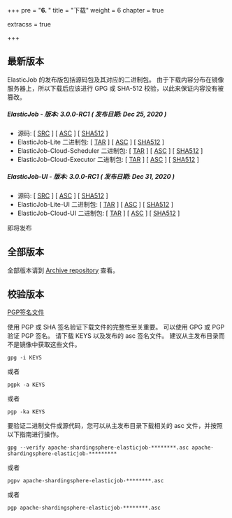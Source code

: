 +++
pre = "<b>6. </b>"
title = "下载"
weight = 6
chapter = true

extracss = true

+++

## 最新版本

ElasticJob 的发布版包括源码包及其对应的二进制包。
由于下载内容分布在镜像服务器上，所以下载后应该进行 GPG 或 SHA-512 校验，以此来保证内容没有被篡改。

##### ElasticJob - 版本: 3.0.0-RC1 ( 发布日期: Dec 25, 2020 )

- 源码: [ [SRC](https://www.apache.org/dyn/closer.cgi/shardingsphere/elasticjob-3.0.0-RC1/apache-shardingsphere-elasticjob-3.0.0-RC1-src.zip) ] [ [ASC](https://downloads.apache.org/shardingsphere/elasticjob-3.0.0-RC1/apache-shardingsphere-elasticjob-3.0.0-RC1-src.zip.asc) ] [ [SHA512](https://downloads.apache.org/shardingsphere/elasticjob-3.0.0-RC1/apache-shardingsphere-elasticjob-3.0.0-RC1-src.zip.sha512) ]
- ElasticJob-Lite 二进制包: [ [TAR](https://www.apache.org/dyn/closer.cgi/shardingsphere/elasticjob-3.0.0-RC1/apache-shardingsphere-elasticjob-3.0.0-RC1-lite-bin.tar.gz) ] [ [ASC](https://downloads.apache.org/shardingsphere/elasticjob-3.0.0-RC1/apache-shardingsphere-elasticjob-3.0.0-RC1-lite-bin.tar.gz.asc) ] [ [SHA512](https://downloads.apache.org/shardingsphere/elasticjob-3.0.0-RC1/apache-shardingsphere-elasticjob-3.0.0-RC1-lite-bin.tar.gz.sha512) ]
- ElasticJob-Cloud-Scheduler 二进制包: [ [TAR](https://www.apache.org/dyn/closer.cgi/shardingsphere/elasticjob-3.0.0-RC1/apache-shardingsphere-elasticjob-3.0.0-RC1-cloud-scheduler-bin.tar.gz) ] [ [ASC](https://downloads.apache.org/shardingsphere/elasticjob-3.0.0-RC1/apache-shardingsphere-elasticjob-3.0.0-RC1-cloud-scheduler-bin.tar.gz.asc) ] [ [SHA512](https://downloads.apache.org/shardingsphere/elasticjob-3.0.0-RC1/apache-shardingsphere-elasticjob-3.0.0-RC1-cloud-scheduler-bin.tar.gz.sha512) ]
- ElasticJob-Cloud-Executor 二进制包: [ [TAR](https://www.apache.org/dyn/closer.cgi/shardingsphere/elasticjob-3.0.0-RC1/apache-shardingsphere-elasticjob-3.0.0-RC1-cloud-executor-bin.tar.gz) ] [ [ASC](https://downloads.apache.org/shardingsphere/elasticjob-3.0.0-RC1/apache-shardingsphere-elasticjob-3.0.0-RC1-cloud-executor-bin.tar.gz.asc) ] [ [SHA512](https://downloads.apache.org/shardingsphere/elasticjob-3.0.0-RC1/apache-shardingsphere-elasticjob-3.0.0-RC1-cloud-executor-bin.tar.gz.sha512) ]

##### ElasticJob-UI - 版本: 3.0.0-RC1 ( 发布日期: Dec 31, 2020 )

- 源码: [ [SRC](https://www.apache.org/dyn/closer.cgi/shardingsphere/elasticjob-ui-3.0.0-RC1/apache-shardingsphere-elasticjob-3.0.0-RC1-ui-src.zip) ] [ [ASC](https://downloads.apache.org/shardingsphere/elasticjob-ui-3.0.0-RC1/apache-shardingsphere-elasticjob-3.0.0-RC1-ui-src.zip.asc) ] [ [SHA512](https://downloads.apache.org/shardingsphere/elasticjob-ui-3.0.0-RC1/apache-shardingsphere-elasticjob-3.0.0-RC1-ui-src.zip.sha512) ]
- ElasticJob-Lite-UI 二进制包: [ [TAR](https://www.apache.org/dyn/closer.cgi/shardingsphere/elasticjob-ui-3.0.0-RC1/apache-shardingsphere-elasticjob-3.0.0-RC1-lite-ui-bin.tar.gz) ] [ [ASC](https://downloads.apache.org/shardingsphere/elasticjob-ui-3.0.0-RC1/apache-shardingsphere-elasticjob-3.0.0-RC1-lite-ui-bin.tar.gz.asc) ] [ [SHA512](https://downloads.apache.org/shardingsphere/elasticjob-ui-3.0.0-RC1/apache-shardingsphere-elasticjob-3.0.0-RC1-lite-ui-bin.tar.gz.sha512) ]
- ElasticJob-Cloud-UI 二进制包: [ [TAR](https://www.apache.org/dyn/closer.cgi/shardingsphere/elasticjob-ui-3.0.0-RC1/apache-shardingsphere-elasticjob-3.0.0-RC1-cloud-ui-bin.tar.gz) ] [ [ASC](https://downloads.apache.org/shardingsphere/elasticjob-ui-3.0.0-RC1/apache-shardingsphere-elasticjob-3.0.0-RC1-cloud-ui-bin.tar.gz.asc) ] [ [SHA512](https://downloads.apache.org/shardingsphere/elasticjob-ui-3.0.0-RC1/apache-shardingsphere-elasticjob-3.0.0-RC1-cloud-ui-bin.tar.gz.sha512) ]

即将发布

## 全部版本

全部版本请到 [Archive repository](https://archive.apache.org/dist/shardingsphere/) 查看。

## 校验版本

[PGP签名文件](https://downloads.apache.org/shardingsphere/KEYS)

使用 PGP 或 SHA 签名验证下载文件的完整性至关重要。
可以使用 GPG 或 PGP 验证 PGP 签名。
请下载 KEYS 以及发布的 asc 签名文件。
建议从主发布目录而不是镜像中获取这些文件。

```shell
gpg -i KEYS
```

或者

```shell
pgpk -a KEYS
```

或者

```shell
pgp -ka KEYS
```

要验证二进制文件或源代码，您可以从主发布目录下载相关的 asc 文件，并按照以下指南进行操作。

```shell
gpg --verify apache-shardingsphere-elasticjob-********.asc apache-shardingsphere-elasticjob-*********
```

或者

```shell
pgpv apache-shardingsphere-elasticjob-********.asc
```

或者

```shell
pgp apache-shardingsphere-elasticjob-********.asc
```
